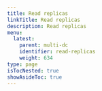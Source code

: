 ```yaml
---
title: Read replicas
linkTitle: Read replicas
description: Read replicas
menu:
  latest:
    parent: multi-dc
    identifier: read-replicas
    weight: 634
type: page
isTocNested: true
showAsideToc: true
---
```

